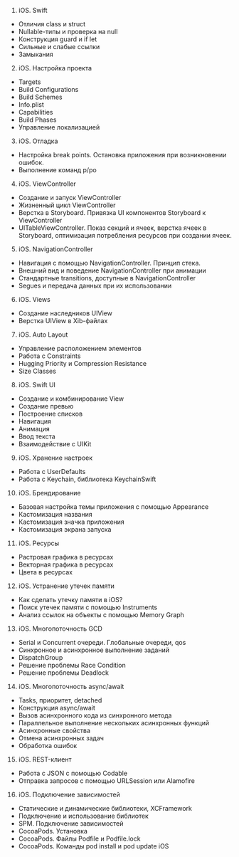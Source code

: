 1. iOS. Swift
- Отличия class и struct
- Nullable-типы и проверка на null
- Конструкция guard и if let
- Сильные и слабые ссылки
- Замыкания

2. iOS. Настройка проекта
- Targets
- Build Configurations
- Build Schemes
- Info.plist
- Capabilities
- Build Phases
- Управление локализацией

3. iOS. Отладка
- Настройка break points. Остановка приложения при возникновении ошибок.
- Выполнение команд p/po

4. iOS. ViewController
- Создание и запуск ViewController
- Жизненный цикл ViewController
- Верстка в Storyboard. Привязка UI компонентов Storyboard к ViewController
- UITableViewController. Показ секций и ячеек, верстка ячеек в Storyboard, оптимизация потребления ресурсов при создании ячеек.

5. iOS. NavigationController
- Навигация с помощью NavigationController. Принцип стека.
- Внешний вид и поведение NavigationController при анимации
- Стандартные transitions, доступные в NavigationController
- Segues и передача данных при их использовании

6. iOS. Views
- Создание наследников UIView
- Верстка UIView в Xib-файлах

7. iOS. Auto Layout
- Управление расположением элементов
- Работа с Constraints
- Hugging Priority и Compression Resistance
- Size Classes

8. iOS. Swift UI
- Создание и комбинирование View
- Создание превью
- Построение списков
- Навигация
- Анимация
- Ввод текста
- Взаимодействие с UIKit

9. iOS. Хранение настроек
- Работа с UserDefaults
- Работа с Keychain, библиотека KeychainSwift

10. iOS. Брендирование
- Базовая настройка темы приложения с помощью Appearance
- Кастомизация названия
- Кастомизация значка приложения
- Кастомизация экрана запуска

11. iOS. Ресурсы
- Растровая графика в ресурсах
- Векторная графика в ресурсах
- Цвета в ресурсах

12. iOS. Устранение утечек памяти
- Как сделать утечку памяти в iOS?
- Поиск утечек памяти с помощью Instruments
- Анализ ссылок на объекты с помощью Memory Graph

13. iOS. Многопоточность GCD
- Serial и Concurrent очереди. Глобальные очереди, qos
- Синхронное и асинхронное выполнение заданий
- DispatchGroup
- Решение проблемы Race Condition
- Решение проблемы Deadlock

14. iOS. Многопоточность async/await
- Tasks, приоритет, detached
- Конструкция async/await
- Вызов асинхронного кода из синхронного метода
- Параллельное выполнение нескольких асинхронных функций
- Асинхронные свойства
- Отмена асинхронных задач
- Обработка ошибок

15. iOS. REST-клиент
- Работа с JSON с помощью Codable
- Отправка запросов с помощью URLSession или Alamofire

16. iOS. Подключение зависимостей
- Статические и динамические библиотеки, XCFramework
- Подключение и использование библиотек
- SPM. Подключение зависимостей
- CocoaPods. Установка
- CocoaPods. Файлы Podfile и Podfile.lock
- CocoaPods. Команды pod install и pod update iOS